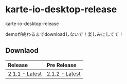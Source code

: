 # karte-io-desktop-release
karte-io-desktop-release

demoが終わるまでdownloadしないで！楽しみにしてて！

## Downlaod
|Release|Pre Release|
|:------|:----------|
|[2.1.1 - Latest](https://github.com/plaidev/karte-io-desktop-release/releases/download/v2.1.1/karte-io-desktop-2.1.1.dmg)|[2.1.2 - Latest](https://github.com/plaidev/karte-io-desktop-release/releases/download/untagged-a9604e979f48d0c3d264/karte-io-desktop-2.1.2.dmg)|
